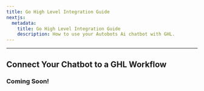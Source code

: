 ```yaml
---
title: Go High Level Integration Guide
nextjs:
  metadata:
    title: Go High Level Integration Guide
    description: How to use your Autobots Ai chatbot with GHL.
---
```




---

## Connect Your Chatbot to a GHL Workflow

### Coming Soon!
